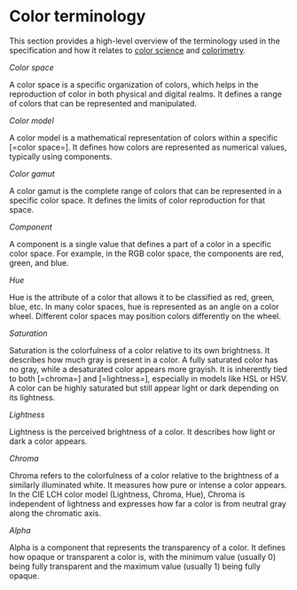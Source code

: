 # Color terminology

This section provides a high-level overview of the terminology used in the specification and how it relates to [color science](https://en.wikipedia.org/wiki/Color_science) and [colorimetry](https://en.wikipedia.org/wiki/Colorimetry).

<dfn>Color space</dfn>

A color space is a specific organization of colors, which helps in the reproduction of color in both physical and digital realms. It defines a range of colors that can be represented and manipulated.

<dfn>Color model</dfn>

A color model is a mathematical representation of colors within a specific [=color space=]. It defines how colors are represented as numerical values, typically using components.

<dfn data-lt="gamut">Color gamut</dfn>

A color gamut is the complete range of colors that can be represented in a specific color space. It defines the limits of color reproduction for that space.

<dfn data-lt="components">Component</dfn>

A component is a single value that defines a part of a color in a specific color space. For example, in the RGB color space, the components are red, green, and blue.

<dfn>Hue</dfn>

Hue is the attribute of a color that allows it to be classified as red, green, blue, etc. In many color spaces, hue is represented as an angle on a color wheel. Different color spaces may position colors differently on the wheel.

<dfn>Saturation</dfn>

Saturation is the colorfulness of a color relative to its own brightness. It describes how much gray is present in a color. A fully saturated color has no gray, while a desaturated color appears more grayish. It is inherently tied to both [=chroma=] and [=lightness=], especially in models like HSL or HSV. A color can be highly saturated but still appear light or dark depending on its lightness.

<dfn>Lightness</dfn>

Lightness is the perceived brightness of a color. It describes how light or dark a color appears.

<dfn>Chroma</dfn>

Chroma refers to the colorfulness of a color relative to the brightness of a similarly illuminated white. It measures how pure or intense a color appears. In the CIE LCH color model (Lightness, Chroma, Hue), Chroma is independent of lightness and expresses how far a color is from neutral gray along the chromatic axis.

<dfn>Alpha</dfn>

Alpha is a component that represents the transparency of a color. It defines how opaque or transparent a color is, with the minimum value (usually 0) being fully transparent and the maximum value (usually 1) being fully opaque.
